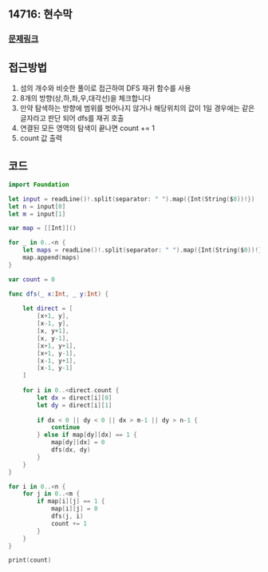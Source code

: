 ## 14716: 현수막

### [문제링크](https://www.acmicpc.net/problem/14716)  
 
## 접근방법

1. 섬의 개수와 비슷한 풀이로 접근하여 DFS 재귀 함수를 사용 
2. 8개의 방향(상,하,좌,우,대각선)을 체크합니다
3. 만약 탐색하는 방향에 범위를 벗어나지 않거나 해당위치의 값이 1일 경우에는 같은 글자라고 판단 되어 dfs를 재귀 호출
4. 연결된 모든 영역의 탐색이 끝나면 count += 1
5. count 값 출력 

## 코드

```Swift
import Foundation

let input = readLine()!.split(separator: " ").map({Int(String($0))!})
let n = input[0]
let m = input[1]

var map = [[Int]]()

for _ in 0..<n {
    let maps = readLine()!.split(separator: " ").map({Int(String($0))!})
    map.append(maps)
}

var count = 0

func dfs(_ x:Int, _ y:Int) {
    
    let direct = [
        [x+1, y],
        [x-1, y],
        [x, y+1],
        [x, y-1],
        [x+1, y+1],
        [x+1, y-1],
        [x-1, y+1],
        [x-1, y-1]
    ]
    
    for i in 0..<direct.count {
        let dx = direct[i][0]
        let dy = direct[i][1]
        
        if dx < 0 || dy < 0 || dx > m-1 || dy > n-1 {
            continue
        } else if map[dy][dx] == 1 {
            map[dy][dx] = 0
            dfs(dx, dy)
        }
    }
}

for i in 0..<n {
    for j in 0..<m {
        if map[i][j] == 1 {
            map[i][j] = 0
            dfs(j, i)
            count += 1
        }
    }
}

print(count)


```

